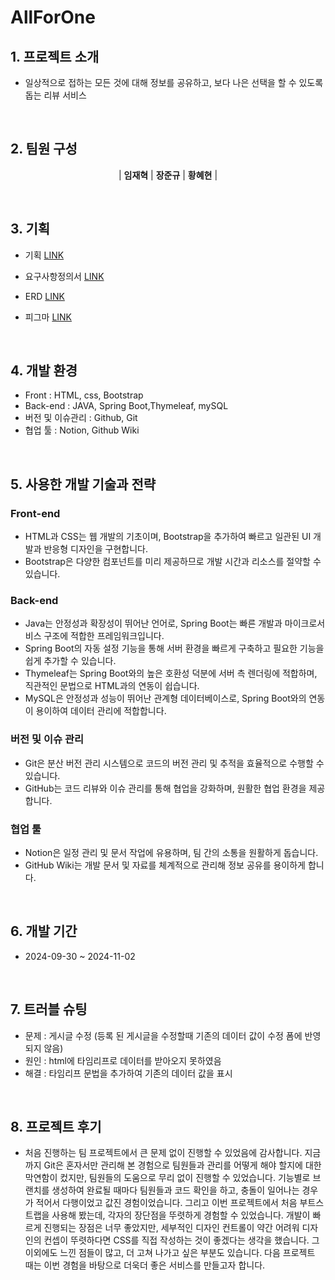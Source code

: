 # AllForOne

## 1. 프로젝트 소개

- 일상적으로 접하는 모든 것에 대해 정보를 공유하고, 보다 나은 선택을 할 수 있도록 돕는 리뷰 서비스

<br>

## 2. 팀원 구성

<div align="center">

| **임재혁** | **장준규** | **황혜현** |

</div>

<br>

## 3. 기획
* 기획 [LINK](https://docs.google.com/document/d/1HoOn87LdUlP368RPX4knaAJzC6p45pzMxuQmHBfkRHo/edit?tab=t.0#heading=h.5x0d5h95i329)
  
* 요구사항정의서 [LINK](https://docs.google.com/spreadsheets/d/15VNfscAwX6ZR8g0V_4zoGpNoQeUxaIQVDSti1GYBhGA/edit?gid=0#gid=0)
  
* ERD [LINK](https://www.erdcloud.com/d/nmdae4hzh86FBmDn5)
  
* 피그마 [LINK](https://www.figma.com/design/vvc8BtuWPkb2a0itWcssW8/%EC%98%AC%ED%8F%AC%EC%9B%90-%EC%99%80%EC%9D%B4%EC%96%B4-%ED%94%84%EB%A0%88%EC%9E%84?node-id=57-94&node-type=canvas&t=WRhkKSO74mxLGOYw-0)
  
<br>

## 4. 개발 환경
- Front : HTML, css, Bootstrap
- Back-end : JAVA, Spring Boot,Thymeleaf, mySQL
- 버전 및 이슈관리 : Github, Git
- 협업 툴 : Notion, Github Wiki

<br>

## 5. 사용한 개발 기술과 전략

### Front-end
- HTML과 CSS는 웹 개발의 기초이며, Bootstrap을 추가하여 빠르고 일관된 UI 개발과 반응형 디자인을 구현합니다.
- Bootstrap은 다양한 컴포넌트를 미리 제공하므로 개발 시간과 리소스를 절약할 수 있습니다.

### Back-end
- Java는 안정성과 확장성이 뛰어난 언어로, Spring Boot는 빠른 개발과 마이크로서비스 구조에 적합한 프레임워크입니다.
- Spring Boot의 자동 설정 기능을 통해 서버 환경을 빠르게 구축하고 필요한 기능을 쉽게 추가할 수 있습니다.
- Thymeleaf는 Spring Boot와의 높은 호환성 덕분에 서버 측 렌더링에 적합하며, 직관적인 문법으로 HTML과의 연동이 쉽습니다.
- MySQL은 안정성과 성능이 뛰어난 관계형 데이터베이스로, Spring Boot와의 연동이 용이하여 데이터 관리에 적합합니다.

### 버전 및 이슈 관리
- Git은 분산 버전 관리 시스템으로 코드의 버전 관리 및 추적을 효율적으로 수행할 수 있습니다.
- GitHub는 코드 리뷰와 이슈 관리를 통해 협업을 강화하며, 원활한 협업 환경을 제공합니다.

### 협업 툴
- Notion은 일정 관리 및 문서 작업에 유용하며, 팀 간의 소통을 원활하게 돕습니다.
- GitHub Wiki는 개발 문서 및 자료를 체계적으로 관리해 정보 공유를 용이하게 합니다.

<br>

## 6. 개발 기간
- 2024-09-30 ~ 2024-11-02

<br>

## 7. 트러블 슈팅
- 문제 : 게시글 수정 (등록 된 게시글을 수정할때 기존의 데이터 값이 수정 폼에 반영되지 않음)
- 원인 : html에 타임리프로 데이터를 받아오지 못하였음
- 해결 : 타임리프 문법을 추가하여 기존의 데이터 값을 표시

<br>

## 8. 프로젝트 후기
- 처음 진행하는 팀 프로젝트에서 큰 문제 없이 진행할 수 있었음에 감사합니다. 지금까지 Git은 혼자서만 관리해 본 경험으로 팀원들과 관리를 어떻게 해야 할지에 대한 막연함이 컸지만, 팀원들의 도움으로 무리 없이 진행할 수 있었습니다. 기능별로 브랜치를 생성하여 완료될 때마다 팀원들과 코드 확인을 하고, 충돌이 일어나는 경우가 적어서 다행이었고 값진 경험이었습니다. 그리고 이번 프로젝트에서 처음 부트스트랩을 사용해 봤는데, 각자의 장단점을 뚜렷하게 경험할 수 있었습니다. 개발이 빠르게 진행되는 장점은 너무 좋았지만, 세부적인 디자인 컨트롤이 약간 어려워 디자인의 컨셉이 뚜렷하다면 CSS를 직접 작성하는 것이 좋겠다는 생각을 했습니다. 그 이외에도 느낀 점들이 많고, 더 고쳐 나가고 싶은 부분도 있습니다. 다음 프로젝트 때는 이번 경험을 바탕으로 더욱더 좋은 서비스를 만들고자 합니다.
